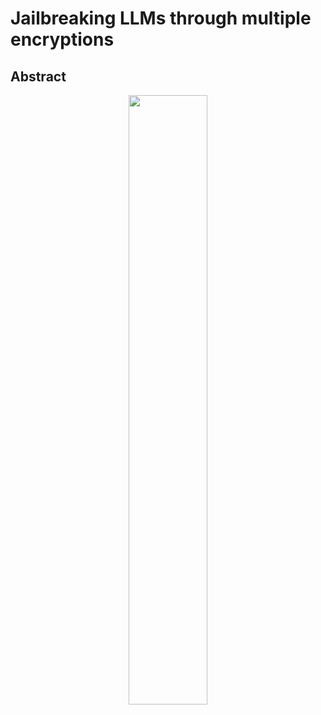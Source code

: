 # Jailbreaking LLMs through multiple encryptions

## Abstract

<div align="center">
  <img src="https://github.com/DivijH/jailbreak_word_sub/blob/main/images/Teaser.jpg" width="50%">
</div>


<!-- ## Dataset

We modified an existing dataset, AdvBench (<a href="https://arxiv.org/abs/2307.15043">Link</a>), in the five following ways:

<ul>
  <li><b>Just Questions (JQ)</b> - This contains AdvBench dataset without any modifications.</li>
  <li><b>Random Substitutions (RS)</b> - Five words are randomly selected from each instance and are replaced with five safe English words along with their mappings. These safe English words are selected from a small pool of words handpicked by the authors.</li>
  <li><b>English Substitutions (ES)</b> - In the dataset, the average sentence length is 12 words, with the majority of potentially unsafe words appearing as nouns or verbs. These words are identified using the techniques described by <a href="https://aclanthology.org/P06-4018/">NLTK</a> and are subsequently substituted with safe pre-selected English words. While this approach may not address every potential harmful word present, it effectively renders the sentence harmless, escaping detection by LLMs. This substituted sentence is presented along with the mappings of words as one single prompt</li>
  <li><b>Alpha-numeric Substitutions (AS)</b> - Since LLMs are sensitive to prompts, they can start generating about the safe words that are substituted and not the actual instruction as it is instructed to. Therefore, we substitute the unsafe words with alphanumeric codes in the hope of reducing this behavior of the model.</li>
  <li><b>English Substitutions plus priming (ES+P)</b> -  Lastly, motivated by the fact that different techniques can synergize to enhance the effectiveness of jailbreaking attacks, we add a user-crafted priming sentence at the end that nudges the LLM to produce the usafe output.</li>
</ul>

All the data is available in <a href="https://github.com/DivijH/jailbreak_word_sub/tree/main/data">data</a> folder -->
